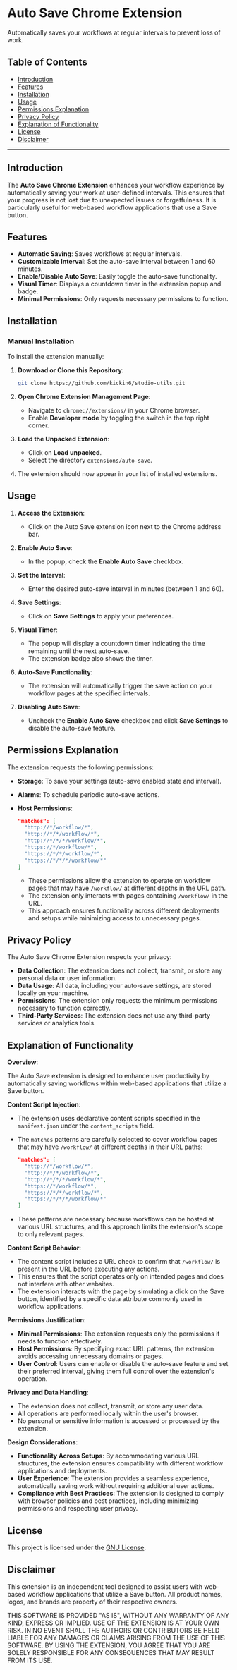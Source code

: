 # Auto Save Chrome Extension

Automatically saves your workflows at regular intervals to prevent loss of work.

## Table of Contents

- [Introduction](#introduction)
- [Features](#features)
- [Installation](#installation)
- [Usage](#usage)
- [Permissions Explanation](#permissions-explanation)
- [Privacy Policy](#privacy-policy)
- [Explanation of Functionality](#explanation-of-functionality)
- [License](#license)
- [Disclaimer](#disclaimer)

---

## Introduction

The **Auto Save Chrome Extension** enhances your workflow experience by automatically saving your work at user-defined intervals. This ensures that your progress is not lost due to unexpected issues or forgetfulness. It is particularly useful for web-based workflow applications that use a Save button.

## Features

- **Automatic Saving**: Saves workflows at regular intervals.
- **Customizable Interval**: Set the auto-save interval between 1 and 60 minutes.
- **Enable/Disable Auto Save**: Easily toggle the auto-save functionality.
- **Visual Timer**: Displays a countdown timer in the extension popup and badge.
- **Minimal Permissions**: Only requests necessary permissions to function.

## Installation

### Manual Installation

To install the extension manually:

1. **Download or Clone this Repository**:

   ```bash
   git clone https://github.com/kickin6/studio-utils.git
   ```

2. **Open Chrome Extension Management Page**:

   - Navigate to `chrome://extensions/` in your Chrome browser.
   - Enable **Developer mode** by toggling the switch in the top right corner.

3. **Load the Unpacked Extension**:

   - Click on **Load unpacked**.
   - Select the directory `extensions/auto-save`.

4. The extension should now appear in your list of installed extensions.

## Usage

1. **Access the Extension**:

   - Click on the Auto Save extension icon next to the Chrome address bar.

2. **Enable Auto Save**:

   - In the popup, check the **Enable Auto Save** checkbox.

3. **Set the Interval**:

   - Enter the desired auto-save interval in minutes (between 1 and 60).

4. **Save Settings**:

   - Click on **Save Settings** to apply your preferences.

5. **Visual Timer**:

   - The popup will display a countdown timer indicating the time remaining until the next auto-save.
   - The extension badge also shows the timer.

6. **Auto-Save Functionality**:

   - The extension will automatically trigger the save action on your workflow pages at the specified intervals.

7. **Disabling Auto Save**:

   - Uncheck the **Enable Auto Save** checkbox and click **Save Settings** to disable the auto-save feature.

## Permissions Explanation

The extension requests the following permissions:

- **Storage**: To save your settings (auto-save enabled state and interval).
- **Alarms**: To schedule periodic auto-save actions.
- **Host Permissions**:

  ```json
  "matches": [
    "http://*/workflow/*",
    "http://*/*/workflow/*",
    "http://*/*/*/workflow/*",
    "https://*/workflow/*",
    "https://*/*/workflow/*",
    "https://*/*/*/workflow/*"
  ]
  ```

  - These permissions allow the extension to operate on workflow pages that may have `/workflow/` at different depths in the URL path.
  - The extension only interacts with pages containing `/workflow/` in the URL.
  - This approach ensures functionality across different deployments and setups while minimizing access to unnecessary pages.

## Privacy Policy

The Auto Save Chrome Extension respects your privacy:

- **Data Collection**: The extension does not collect, transmit, or store any personal data or user information.
- **Data Usage**: All data, including your auto-save settings, are stored locally on your machine.
- **Permissions**: The extension only requests the minimum permissions necessary to function correctly.
- **Third-Party Services**: The extension does not use any third-party services or analytics tools.

## Explanation of Functionality

**Overview**:

The Auto Save extension is designed to enhance user productivity by automatically saving workflows within web-based applications that utilize a Save button.

**Content Script Injection**:

- The extension uses declarative content scripts specified in the `manifest.json` under the `content_scripts` field.
- The `matches` patterns are carefully selected to cover workflow pages that may have `/workflow/` at different depths in their URL paths:

  ```json
  "matches": [
    "http://*/workflow/*",
    "http://*/*/workflow/*",
    "http://*/*/*/workflow/*",
    "https://*/workflow/*",
    "https://*/*/workflow/*",
    "https://*/*/*/workflow/*"
  ]
  ```

- These patterns are necessary because workflows can be hosted at various URL structures, and this approach limits the extension's scope to only relevant pages.

**Content Script Behavior**:

- The content script includes a URL check to confirm that `/workflow/` is present in the URL before executing any actions.
- This ensures that the script operates only on intended pages and does not interfere with other websites.
- The extension interacts with the page by simulating a click on the Save button, identified by a specific data attribute commonly used in workflow applications.

**Permissions Justification**:

- **Minimal Permissions**: The extension requests only the permissions it needs to function effectively.
- **Host Permissions**: By specifying exact URL patterns, the extension avoids accessing unnecessary domains or pages.
- **User Control**: Users can enable or disable the auto-save feature and set their preferred interval, giving them full control over the extension's operation.

**Privacy and Data Handling**:

- The extension does not collect, transmit, or store any user data.
- All operations are performed locally within the user's browser.
- No personal or sensitive information is accessed or processed by the extension.

**Design Considerations**:

- **Functionality Across Setups**: By accommodating various URL structures, the extension ensures compatibility with different workflow applications and deployments.
- **User Experience**: The extension provides a seamless experience, automatically saving work without requiring additional user actions.
- **Compliance with Best Practices**: The extension is designed to comply with browser policies and best practices, including minimizing permissions and respecting user privacy.

## License

This project is licensed under the [GNU License](/LICENSE).

## Disclaimer

This extension is an independent tool designed to assist users with web-based workflow applications that utilize a Save button. All product names, logos, and brands are property of their respective owners.

THIS SOFTWARE IS PROVIDED "AS IS", WITHOUT ANY WARRANTY OF ANY KIND, EXPRESS OR IMPLIED. USE OF THE EXTENSION IS AT YOUR OWN RISK. IN NO EVENT SHALL THE AUTHORS OR CONTRIBUTORS BE HELD LIABLE FOR ANY DAMAGES OR CLAIMS ARISING FROM THE USE OF THIS SOFTWARE. BY USING THE EXTENSION, YOU AGREE THAT YOU ARE SOLELY RESPONSIBLE FOR ANY CONSEQUENCES THAT MAY RESULT FROM ITS USE.
